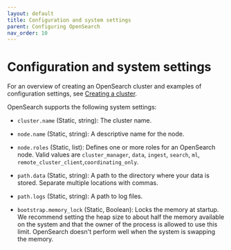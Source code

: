 ```yaml
---
layout: default
title: Configuration and system settings
parent: Configuring OpenSearch
nav_order: 10
---
```


# Configuration and system settings

For an overview of creating an OpenSearch cluster and examples of configuration settings, see [Creating a cluster]({{site.url}}{{site.baseurl}}/tuning-your-cluster/index/).

OpenSearch supports the following system settings:

- `cluster.name` (Static, string): The cluster name. 

- `node.name` (Static, string): A descriptive name for the node.

- `node.roles` (Static, list): Defines one or more roles for an OpenSearch node. Valid values are `cluster_manager`, `data`, `ingest`, `search`, `ml`, `remote_cluster_client`,`coordinating_only`. 

- `path.data` (Static, string): A path to the directory where your data is stored. Separate multiple locations with commas. 

- `path.logs` (Static, string): A path to log files.

- `bootstrap.memory_lock` (Static, Boolean): Locks the memory at startup. We recommend setting the heap size to about half the memory available on the system and that the owner of the process is allowed to use this limit. OpenSearch doesn't perform well when the system is swapping the memory. 
